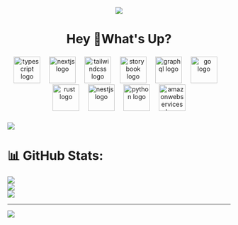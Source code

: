 <p align="center">
  <img src="https://i.imgur.com/vjfMONS.png">
</div>

<h1 align="center">Hey 👋What's Up?</h1>

###

<div align="center">
  <img src="https://skillicons.dev/icons?i=ts" height="60" alt="typescript logo"  />
  <img width="12" />
  <img src="https://skillicons.dev/icons?i=nextjs" height="60" alt="nextjs logo"  />
  <img width="12" />
  <img src="https://skillicons.dev/icons?i=tailwind" height="60" alt="tailwindcss logo"  />
  <img width="12" />
  <img src="https://cdn.jsdelivr.net/gh/devicons/devicon/icons/storybook/storybook-original.svg" height="60" alt="storybook logo"  />
  <img width="12" />
  <img src="https://skillicons.dev/icons?i=graphql" height="60" alt="graphql logo"  />
  <img width="12" />
  <img src="https://skillicons.dev/icons?i=go" height="60" alt="go logo"  />
  <img width="12" />
  <img src="https://skillicons.dev/icons?i=rust" height="60" alt="rust logo"  />
  <img width="12" />
  <img src="https://skillicons.dev/icons?i=nestjs" height="60" alt="nestjs logo"  />
  <img width="12" />
  <img src="https://skillicons.dev/icons?i=py" height="60" alt="python logo"  />
  <img width="12" />
  <img src="https://skillicons.dev/icons?i=aws" height="60" alt="amazonwebservices logo"  />
</div>

###

<div>
  <img style="100%" src="https://capsule-render.vercel.app/api?type=waving&height=100&section=footer&reversal=false&fontSize=70&fontColor=FFFFFF&fontAlign=50&fontAlignY=50&stroke=-&descSize=20&descAlign=50&descAlignY=50&color=gradient"  />
</div>

###

# 📊 GitHub Stats:
![](https://github-readme-stats.vercel.app/api?username=davidryuky&theme=transparent&hide_border=true&include_all_commits=false&count_private=false)<br/>
![](https://nirzak-streak-stats.vercel.app/?user=davidryuky&theme=transparent&hide_border=true)<br/>
![](https://github-readme-stats.vercel.app/api/top-langs/?username=davidryuky&theme=transparent&hide_border=true&include_all_commits=false&count_private=false&layout=compact)

---
[![](https://visitcount.itsvg.in/api?id=davidryuky&icon=0&color=0)](https://visitcount.itsvg.in)

<!-- Proudly created with GPRM ( https://gprm.itsvg.in ) -->
